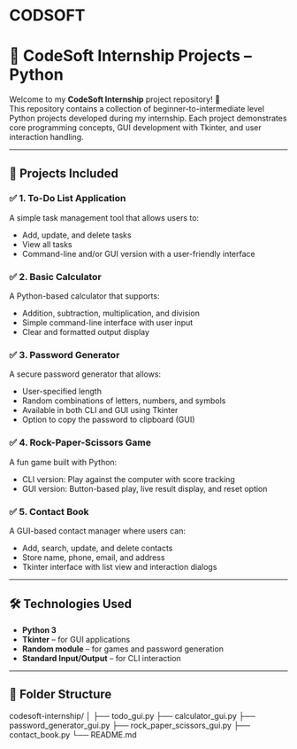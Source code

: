 # CODSOFT
# 🚀 CodeSoft Internship Projects – Python

Welcome to my **CodeSoft Internship** project repository! 👋  
This repository contains a collection of beginner-to-intermediate level Python projects developed during my internship. Each project demonstrates core programming concepts, GUI development with Tkinter, and user interaction handling.

---

## 📌 Projects Included

### ✅ 1. To-Do List Application
A simple task management tool that allows users to:
- Add, update, and delete tasks
- View all tasks
- Command-line and/or GUI version with a user-friendly interface

### ✅ 2. Basic Calculator
A Python-based calculator that supports:
- Addition, subtraction, multiplication, and division
- Simple command-line interface with user input
- Clear and formatted output display

### ✅ 3. Password Generator
A secure password generator that allows:
- User-specified length
- Random combinations of letters, numbers, and symbols
- Available in both CLI and GUI using Tkinter
- Option to copy the password to clipboard (GUI)

### ✅ 4. Rock-Paper-Scissors Game
A fun game built with Python:
- CLI version: Play against the computer with score tracking
- GUI version: Button-based play, live result display, and reset option

### ✅ 5. Contact Book
A GUI-based contact manager where users can:
- Add, search, update, and delete contacts
- Store name, phone, email, and address
- Tkinter interface with list view and interaction dialogs

---

## 🛠️ Technologies Used

- **Python 3**
- **Tkinter** – for GUI applications
- **Random module** – for games and password generation
- **Standard Input/Output** – for CLI interaction

---

## 📂 Folder Structure

codesoft-internship/
│
├── todo_gui.py
├── calculator_gui.py
├── password_generator_gui.py
├── rock_paper_scissors_gui.py
├── contact_book.py
└── README.md
